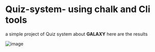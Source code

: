 # Quiz-system- using chalk and Cli tools

a simple project of Quiz system about **GALAXY** here are the results

![image](https://github.com/AlizayAyesha/Quiz-system-/assets/68489612/63ad005a-851d-48ef-b380-7fd9f44dac54)
